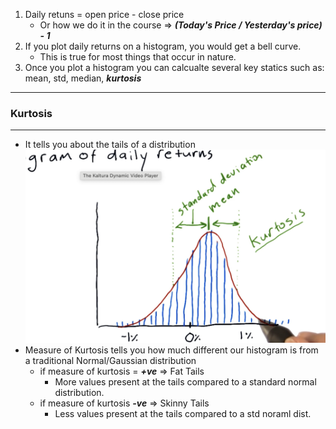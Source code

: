 1. Daily retuns = open price - close price
    - Or how we do it in the course => ***(Today's Price / Yesterday's price) - 1***
2. If you plot daily returns on a histogram, you would get a bell curve.
    - This is true for most things that occur in nature.
3. Once you plot a histogram you can calcualte several key statics such as: mean, std, median, ***kurtosis***
<hr>

### Kurtosis
<hr>

- It tells you about the tails of a distribution
![Kurtosis](image.png)
- Measure of Kurtosis tells you how much different our histogram is from a traditional Normal/Gaussian distribution
    - if measure of kurtosis = ***+ve*** => Fat Tails
        -  More values present at the tails compared to a standard normal distribution.
    - if measure of kurtosis  ***-ve*** => Skinny Tails
        - Less values present at the tails compared to a std noraml dist.